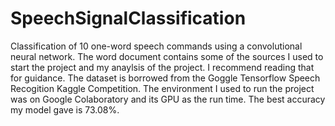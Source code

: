 # SpeechSignalClassification
Classification of 10 one-word speech commands using a convolutional neural network.
The word document contains some of the sources I used to start the project and my anaylsis of the project. I recommend reading that for guidance. The dataset is borrowed from the Goggle Tensorflow Speech Recogition Kaggle Competition.
The environment I used to run the project was on Google Colaboratory and its GPU as the run time.
The best accuracy my model gave is 73.08%.
